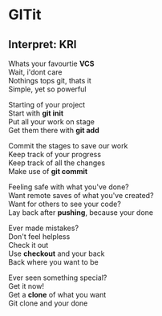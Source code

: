 # GITit
## Interpret: KRI

Whats your favourtie **VCS**  
Wait, i'dont care  
Nothings tops git, thats it  
Simple, yet so powerful  

Starting of your project  
Start with **git init**  
Put all your work on stage  
Get them there with **git add**  

Commit the stages to save our work  
Keep track of your progress  
Keep track of all the changes  
Make use of **git commit**  

Feeling safe with what you've done?  
Want remote saves of what you've created?  
Want for others to see your code?  
Lay back after **pushing**, because your done  

Ever made mistakes?  
Don't feel helpless  
Check it out  
Use **checkout** and your back  
Back where you want to be  

Ever seen something special?  
Get it now!  
Get a **clone** of what you want  
Git clone and your done  